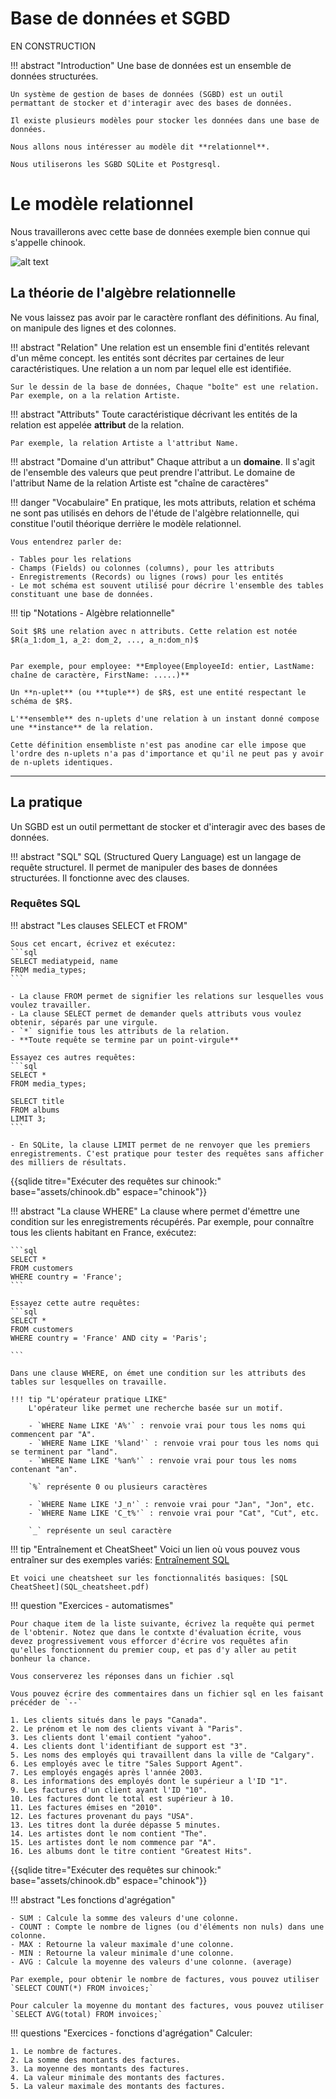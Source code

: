 # Base de données et SGBD

EN CONSTRUCTION

!!! abstract "Introduction"
    Une base de données est un ensemble de données structurées.

    Un système de gestion de bases de données (SGBD) est un outil permattant de stocker et d'interagir avec des bases de données.

    Il existe plusieurs modèles pour stocker les données dans une base de données.

    Nous allons nous intéresser au modèle dit **relationnel**.

    Nous utiliserons les SGBD SQLite et Postgresql.


# Le modèle relationnel

Nous travaillerons avec cette base de données exemple bien connue qui s'appelle chinook.

![alt text](image.png)



## La théorie de l'algèbre relationnelle


Ne vous laissez pas avoir par le caractère ronflant des définitions. Au final, on manipule des lignes et des colonnes.

!!! abstract "Relation"
    Une relation est un ensemble fini d'entités relevant d'un même concept. les entités sont décrites par certaines de leur caractéristiques. Une relation a un nom par lequel elle est identifiée.

    Sur le dessin de la base de données, Chaque "boîte" est une relation.
    Par exemple, on a la relation Artiste.

!!! abstract "Attributs"
    Toute caractéristique décrivant les entités de la relation est appelée **attribut** de la relation.

    Par exemple, la relation Artiste a l'attribut Name.

!!! abstract "Domaine d'un attribut"
    Chaque attribut a un **domaine**. Il s'agit de l'ensemble des valeurs que peut prendre l'attribut. Le domaine de l'attribut Name de la relation Artiste est "chaîne de caractères"


!!! danger "Vocabulaire"
    En pratique, les mots attributs, relation et schéma ne sont pas utilisés en dehors de l'étude de l'algèbre relationnelle, qui constitue l'outil théorique derrière le modèle relationnel.

    Vous entendrez parler de:

    - Tables pour les relations
    - Champs (Fields) ou colonnes (columns), pour les attributs
    - Enregistrements (Records) ou lignes (rows) pour les entités
    - Le mot schéma est souvent utilisé pour décrire l'ensemble des tables constituant une base de données.


!!! tip "Notations - Algèbre relationnelle"

    Soit $R$ une relation avec n attributs. Cette relation est notée $R(a_1:dom_1, a_2: dom_2, ..., a_n:dom_n)$


    Par exemple, pour employee: **Employee(EmployeeId: entier, LastName: chaîne de caractère, FirstName: .....)**

    Un **n-uplet** (ou **tuple**) de $R$, est une entité respectant le schéma de $R$.

    L'**ensemble** des n-uplets d'une relation à un instant donné compose une **instance** de la relation.

    Cette définition ensembliste n'est pas anodine car elle impose que l'ordre des n-uplets n'a pas d'importance et qu'il ne peut pas y avoir de n-uplets identiques.

---

## La pratique

Un SGBD est un outil permettant de stocker et d'interagir avec des bases de données.


!!! abstract "SQL"
    SQL (Structured Query Language) est un langage de requête structurel. Il permet de manipuler des bases de données structurées.
    Il fonctionne avec des clauses.

### Requêtes SQL

!!! abstract "Les clauses SELECT et FROM"

    Sous cet encart, écrivez et exécutez:
    ```sql
    SELECT mediatypeid, name
    FROM media_types;
    ```

    - La clause FROM permet de signifier les relations sur lesquelles vous voulez travailler.
    - La clause SELECT permet de demander quels attributs vous voulez obtenir, séparés par une virgule.
    - `*` signifie tous les attributs de la relation.
    - **Toute requête se termine par un point-virgule**

    Essayez ces autres requêtes:
    ```sql
    SELECT *
    FROM media_types;

    SELECT title
    FROM albums
    LIMIT 3;
    ```

    - En SQLite, la clause LIMIT permet de ne renvoyer que les premiers enregistrements. C'est pratique pour tester des requêtes sans afficher des milliers de résultats.



{{sqlide titre="Exécuter des requêtes sur chinook:" base="assets/chinook.db" espace="chinook"}}


!!! abstract "La clause WHERE"
    La clause where permet d'émettre une condition sur les enregistrements récupérés.
    Par exemple, pour connaître tous les clients habitant en France, exécutez:

    ```sql
    SELECT *
    FROM customers
    WHERE country = 'France';
    ```

    Essayez cette autre requêtes:
    ```sql
    SELECT *
    FROM customers
    WHERE country = 'France' AND city = 'Paris';

    ```

    Dans une clause WHERE, on émet une condition sur les attributs des tables sur lesquelles on travaille.

    !!! tip "L'opérateur pratique LIKE"
        L'opérateur like permet une recherche basée sur un motif.

        - `WHERE Name LIKE 'A%'` : renvoie vrai pour tous les noms qui commencent par "A".
        - `WHERE Name LIKE '%land'` : renvoie vrai pour tous les noms qui se terminent par "land".
        - `WHERE Name LIKE '%an%'` : renvoie vrai pour tous les noms contenant "an".

        `%` représente 0 ou plusieurs caractères

        - `WHERE Name LIKE 'J_n'` : renvoie vrai pour "Jan", "Jon", etc.
        - `WHERE Name LIKE 'C_t%'` : renvoie vrai pour "Cat", "Cut", etc.

        `_` représente un seul caractère

!!! tip "Entraînement et CheatSheet"
    Voici un lien où vous pouvez vous entraîner sur des exemples variés:
    [Entraînement SQL](https://sqlzoo.net/wiki/SQL_Tutorial)

    Et voici une cheatsheet sur les fonctionnalités basiques: [SQL CheatSheet](SQL_cheatsheet.pdf)

!!! question "Exercices - automatismes"

    Pour chaque item de la liste suivante, écrivez la requête qui permet de l'obtenir. Notez que dans le contxte d'évaluation écrite, vous devez progressivement vous efforcer d'écrire vos requêtes afin qu'elles fonctionnent du premier coup, et pas d'y aller au petit bonheur la chance.

    Vous conserverez les réponses dans un fichier .sql
    
    Vous pouvez écrire des commentaires dans un fichier sql en les faisant précéder de `--`

    1. Les clients situés dans le pays "Canada".
    2. Le prénom et le nom des clients vivant à "Paris".
    3. Les clients dont l'email contient "yahoo".
    4. Les clients dont l'identifiant de support est "3".
    5. Les noms des employés qui travaillent dans la ville de "Calgary".
    6. Les employés avec le titre "Sales Support Agent".
    7. Les employés engagés après l'année 2003.
    8. Les informations des employés dont le supérieur a l'ID "1".
    9. Les factures d'un client ayant l'ID "10".
    10. Les factures dont le total est supérieur à 10.
    11. Les factures émises en "2010".
    12. Les factures provenant du pays "USA".
    13. Les titres dont la durée dépasse 5 minutes.
    14. Les artistes dont le nom contient "The".
    15. Les artistes dont le nom commence par "A".
    16. Les albums dont le titre contient "Greatest Hits".


{{sqlide titre="Exécuter des requêtes sur chinook:" base="assets/chinook.db" espace="chinook"}}

!!! abstract "Les fonctions d'agrégation"

    - SUM : Calcule la somme des valeurs d'une colonne.
    - COUNT : Compte le nombre de lignes (ou d'éléments non nuls) dans une colonne.
    - MAX : Retourne la valeur maximale d'une colonne.
    - MIN : Retourne la valeur minimale d'une colonne.
    - AVG : Calcule la moyenne des valeurs d'une colonne. (average)

    Par exemple, pour obtenir le nombre de factures, vous pouvez utiliser `SELECT COUNT(*) FROM invoices;`

    Pour calculer la moyenne du montant des factures, vous pouvez utiliser `SELECT AVG(total) FROM invoices;`

!!! questions "Exercices - fonctions d'agrégation"
    Calculer:

    1. Le nombre de factures.
    2. La somme des montants des factures.
    3. La moyenne des montants des factures.
    4. La valeur minimale des montants des factures.
    5. La valeur maximale des montants des factures.
